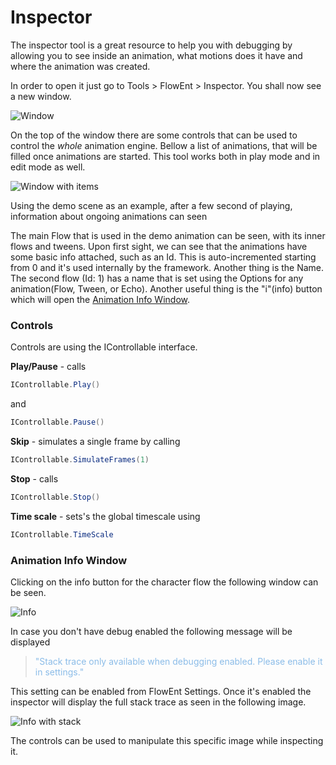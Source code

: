 # Inspector

The inspector tool is a great resource to help you with debugging by allowing you to see inside an animation, what motions does it have and where the animation was created.

In order to open it just go to Tools > FlowEnt > Inspector. You shall now see a new window.

![Window](~/resources/tools/inspector/window.png)

On the top of the window there are some controls that can be used to control the *whole* animation engine.
Bellow a list of animations, that will be filled once animations are started.
This tool works both in play mode and in edit mode as well.

![Window with items](~/resources/tools/inspector/window-with-items.png)

Using the demo scene as an example, after a few second of playing, information about ongoing animations can seen

The main Flow that is used in the demo animation can be seen, with its inner flows and tweens. Upon first sight, we can see that the animations have some basic info attached, such as an Id. This is auto-incremented starting from 0 and it's used internally by the framework. Another thing is the Name. The second flow (Id: 1) has a name that is set using the Options for any animation(Flow, Tween, or Echo). Another useful thing is the "i"(info) button which will open the [Animation Info Window](#animation-info-window).

### Controls
Controls are using the IControllable interface.

**Play/Pause** - calls
``` csharp
IControllable.Play()
```
and
``` csharp
IControllable.Pause()
```

**Skip** - simulates a single frame by calling
``` csharp
IControllable.SimulateFrames(1)
```

**Stop** - calls
``` csharp
IControllable.Stop()
```

**Time scale** - sets's the global timescale using
``` csharp
IControllable.TimeScale
```


### Animation Info Window

Clicking on the info button for the character flow the following window can be seen. 

![Info](~/resources/tools/inspector/info.png)

In case you don't have debug enabled the following message will be displayed
>  <font color="#8bbce8">"Stack trace only available when debugging enabled. Please enable it in settings."</font>

This setting can be enabled from FlowEnt Settings. Once it's enabled the inspector will display the full stack trace as seen in the following image. 

![Info with stack](~/resources/tools/inspector/info-stack.png)

The controls can be used to manipulate this specific image while inspecting it.